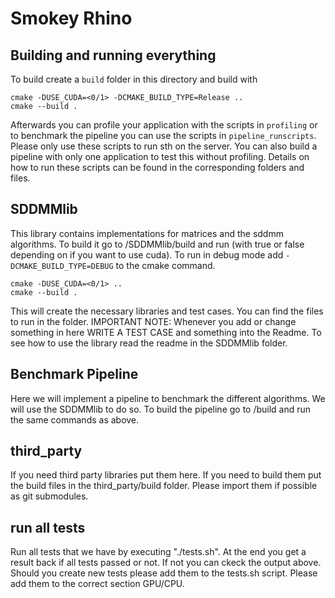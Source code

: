 # Smokey Rhino

## Building and running everything
To build create a `build` folder in this directory and build with
```
cmake -DUSE_CUDA=<0/1> -DCMAKE_BUILD_TYPE=Release ..
cmake --build .
```
Afterwards you can profile your application with the scripts in `profiling` or to benchmark the pipeline you can use the scripts in `pipeline_runscripts`. Please only use these scripts to run sth on the server. You can also build a pipeline with only one application to test this without profiling. Details on how to run these scripts can be found in the corresponding folders and files.


## SDDMMlib
This library contains implementations for matrices and the sddmm algorithms. To build it go to /SDDMMlib/build and run (with true or false depending on if you want to use cuda). To run in debug mode add `-DCMAKE_BUILD_TYPE=DEBUG` to the cmake command.
```
cmake -DUSE_CUDA=<0/1> ..
cmake --build .
```
This will create the necessary libraries and test cases. You can find the files to run in the folder.
IMPORTANT NOTE: Whenever you add or change something in here WRITE A TEST CASE and something into the Readme.
To see how to use the library read the readme in the SDDMMlib folder.

## Benchmark Pipeline
Here we will implement a pipeline to benchmark the different algorithms. We will use the SDDMMlib to do so. To build the pipeline go to /build and run the same commands as above.

## third_party
If you need third party libraries put them here. If you need to build them put the build files in the third_party/build folder.
Please import them if possible as git submodules.

## run all tests
Run all tests that we have by executing "./tests.sh". At the end you get a result back if all tests passed or not. If not you can ckeck the output above. 
Should you create new tests please add them to the tests.sh script. Please add them to the correct section GPU/CPU.